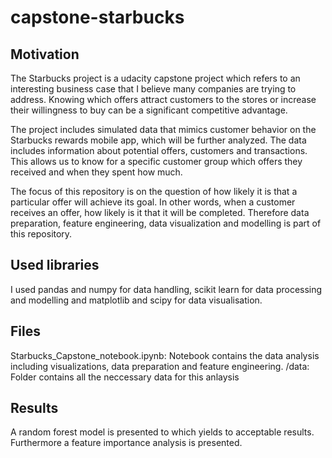 # capstone-starbucks

## Motivation

The Starbucks project is a udacity capstone project which refers to an interesting business case that I believe many companies are trying to address. Knowing which offers attract customers to the stores or increase their willingness to buy can be a significant competitive advantage.

The project includes simulated data that mimics customer behavior on the Starbucks rewards mobile app, which will be further analyzed. The data includes information about potential offers, customers and transactions. This allows us to know for a specific customer group which offers they received and when they spent how much.

The focus of this repository is on the question of how likely it is that a particular offer will achieve its goal. In other words, when a customer receives an offer, how likely is it that it will be completed. Therefore data preparation, feature engineering, data visualization and modelling is part of this repository.

## Used libraries
I used pandas and numpy for data handling, scikit learn for data processing and modelling and matplotlib and scipy for data visualisation.

## Files
Starbucks_Capstone_notebook.ipynb: Notebook contains the data analysis including visualizations, data preparation and feature engineering.
/data: Folder contains all the neccessary data for this anlaysis

## Results
A random forest model is presented to which yields to acceptable results. Furthermore a feature importance analysis is presented.
